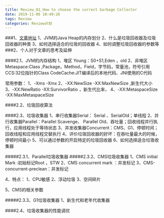 ```yaml
---
title: Review_01_How to choose the correct Garbage Collector
date: 2019-11-06 10:49:26
tags: Review
categories: Review计划
---
```



###1、[文章地址](http://karunsubramanian.com/websphere/how-to-choose-the-correct-garbage-collector-java-generational-heap-and-garbage-collection-explained/)
	1、JVM的Java Heap的内存划分
	2、什么是垃圾回收器及垃圾回收器的种类
	3、如何选择适合的垃圾的回收器
	4、如何调整垃圾回收器的参数等
###2、个人对于文章的思考及延伸

####2.1、JVM的内存结构
	1、堆区
		Young：S0+S1,Eden ，old
	2、非堆区
		Metaspace:Class ,Package，Method，Field，字节码，常量池，符号引用 
		CCS:32位指针的Class
		CodeCache:JIT编译后的本地代码、JNI使用的C代码

常用参数：
	1、-Xms -Xmx
	2、-XX:NewSize -XX:MaxNewSize  ,新生代大小
	3、-XX:NewRatio -XX:SurvivorRatio ，新生代比率，
	4、-XX:MetaspaceSize -XX:MaxMetaspaceSize

####2.2、垃圾回收算法
	
####2.3、垃圾收集器
	1、串行收集器Serial： Serial 、SerialOld；单线程
	2、并行收集器Parallel：Parallel Scavenge、 Parallel Old、吞吐量；回收线程并行执行，应用线程处于等待状态
	3、并发收集器Concurrent：CMS、G1、停顿时间；回收线程和应用线程交替执行
	4、评价垃圾回收器的好坏：在吞吐量最大的时候，停顿时间最小
	5、可以通过参数的开启特定的垃圾回收器
	6、如何选择适合垃圾收集器
	
#####2.3.1、Parallel垃圾收集器
#####2.3.2、CMS垃圾收集器
	1、CMS initial Mark :初始标记Root ，STW
	2、CMS concurrent mark ：并发标记
	3、CMS-concurrent-preclean：并发标记
	

4、特点：
	1、CPU敏感
	2、浮动垃圾
	3、空间碎片

5、CMS的相关参数

#####2.3.3、G1垃圾收集器
	1、新生代和老年代收集器
	

####2.4、垃圾收集器的性能调优